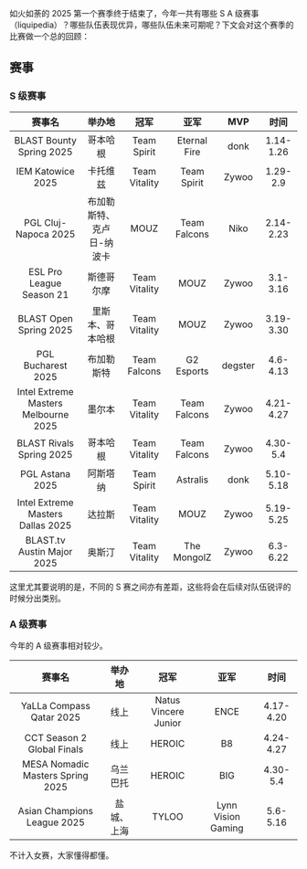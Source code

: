 如火如荼的 2025 第一个赛季终于结束了，今年一共有哪些 S A 级赛事（liquipedia）？哪些队伍表现优异，哪些队伍未来可期呢？下文会对这个赛季的比赛做一个总的回顾：

## 赛事
### S 级赛事

|                 赛事名                  |      举办地      |      冠军       |      亚军      |   MVP   |    时间     |
| :----------------------------------: | :-----------: | :-----------: | :----------: | :-----: | :-------: |
|       BLAST Bounty Spring 2025       |     哥本哈根      |  Team Spirit  | Eternal Fire |  donk   | 1.14-1.26 |
|          IEM Katowice 2025           |     卡托维兹      | Team Vitality | Team Spirit  |  Zywoo  | 1.29-2.9  |
|         PGL Cluj-Napoca 2025         | 布加勒斯特、克卢日-纳波卡 |     MOUZ      | Team Falcons |  Niko   | 2.14-2.23 |
|       ESL Pro League Season 21       |     斯德哥尔摩     | Team Vitality |     MOUZ     |  Zywoo  | 3.1-3.16  |
|        BLAST Open Spring 2025        |   里斯本、哥本哈根    | Team Vitality |     MOUZ     |  Zywoo  | 3.19-3.30 |
|          PGL Bucharest 2025          |     布加勒斯特     | Team Falcons  |  G2 Esports  | degster | 4.6-4.13  |
| Intel Extreme Masters Melbourne 2025 |      墨尔本      | Team Vitality | Team Falcons |  Zywoo  | 4.21-4.27 |
|       BLAST Rivals Spring 2025       |     哥本哈根      | Team Vitality | Team Falcons |  Zywoo  | 4.30-5.4  |
|         PGL Astana 2025<br>          |     阿斯塔纳      |  Team Spirit  |   Astralis   |  donk   | 5.10-5.18 |
|  Intel Extreme Masters Dallas 2025   |      达拉斯      | Team Vitality |     MOUZ     |  Zywoo  | 5.19-5.25 |
|      BLAST.tv Austin Major 2025      |      奥斯汀      | Team Vitality | The MongolZ  |  Zywoo  | 6.3-6.22  |
这里尤其要说明的是，不同的 S 赛之间亦有差距，这些将会在后续对队伍锐评的时候分出类别。
### A 级赛事
今年的 A 级赛事相对较少。

|               赛事名                |  举办地  |          冠军          |         亚军         |    时间     |
| :------------------------------: | :---: | :------------------: | :----------------: | :-------: |
|     YaLLa Compass Qatar 2025     |  线上   | Natus Vincere Junior |        ENCE        | 4.17-4.20 |
|    CCT Season 2 Global Finals    |  线上   |        HEROIC        |         B8         | 4.24-4.27 |
| MESA Nomadic Masters Spring 2025 | 乌兰巴托  |        HEROIC        |        BIG         | 4.30-5.4  |
|   Asian Champions League 2025    | 盐城、上海 |        TYLOO         | Lynn Vision Gaming | 5.6-5.16  |
不计入女赛，大家懂得都懂。
